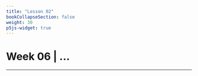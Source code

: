 ```yaml
---
title: "Lesson 02"
bookCollapseSection: false
weight: 30
p5js-widget: true
---
```


# Week 06 | ...

---

